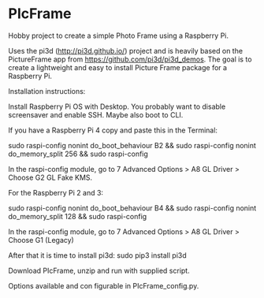 # PIcFrame

Hobby project to create a simple Photo Frame using a Raspberry Pi.

Uses the pi3d (http://pi3d.github.io/) project and is heavily based on the PictureFrame app from https://github.com/pi3d/pi3d_demos. The goal is to create a lightweight and easy to install Picture Frame package for a Raspberry Pi.


Installation instructions:

Install Raspberry Pi OS with Desktop. You probably want to disable screensaver and enable SSH. Maybe also boot to CLI.

If you have a Raspberry Pi 4 copy and paste this in the Terminal:

sudo raspi-config nonint do_boot_behaviour B2 && sudo raspi-config nonint do_memory_split 256 && sudo raspi-config

In the raspi-config module, go to 7 Advanced Options > A8 GL Driver > Choose G2 GL Fake KMS.

For the Raspberry Pi 2 and 3:

sudo raspi-config nonint do_boot_behaviour B4 && sudo raspi-config nonint do_memory_split 128 && sudo raspi-config 

In the raspi-config module, go to 7 Advanced Options > A8 GL Driver > Choose G1 (Legacy)

After that it is time to install pi3d:
sudo pip3 install pi3d

Download PIcFrame, unzip and run with supplied script.

Options available and con figurable in PIcFrame_config.py.



